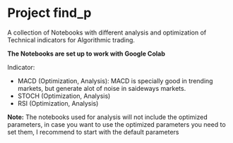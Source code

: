 # Project find_p
A collection of Notebooks with different analysis and optimization of Technical indicators for
Algorithmic trading.

**The Notebooks are set up to work with Google Colab**

Indicator:

* MACD (Optimization, Analysis):
  MACD is specially good in trending markets, but generate alot of noise in saideways markets.
* STOCH (Optimization, Analysis)
* RSI (Optimization, Analysis)

**Note:** The notebooks used for analysis will not include the optimized 
parameters, in case you want to use the optimized parameters you need 
to set them, I recommend to start with the default parameters

